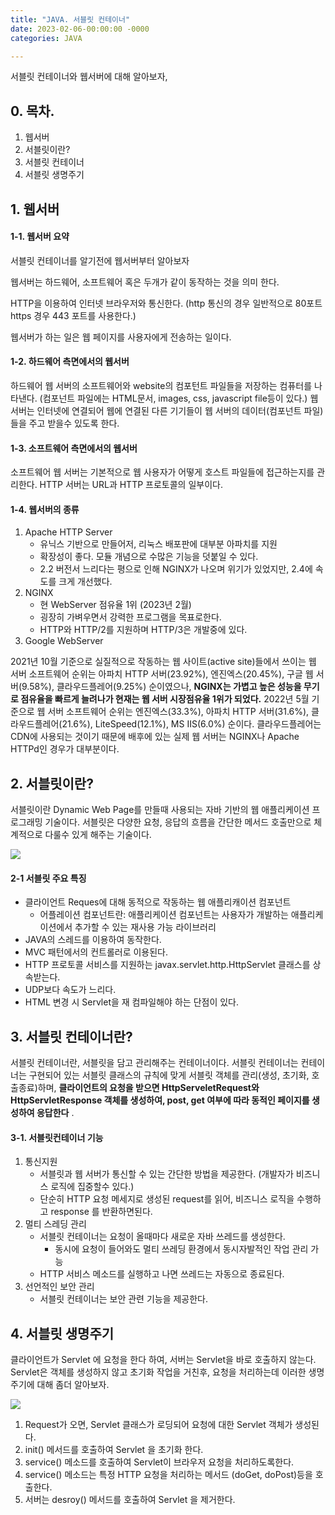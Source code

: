 ```yaml
---
title: "JAVA. 서블릿 컨테이너"
date: 2023-02-06-00:00:00 -0000
categories: JAVA

---
```


서블릿 컨테이너와 웹서버에 대해 알아보자,

## 0. 목차.
1. 웹서버
2. 서블릿이란?
3. 서블릿 컨테이너
4. 서블릿 생명주기

## 1. 웹서버

#### 1-1. 웹서버 요약
서블릿 컨테이너를 알기전에 웹서버부터 알아보자

웹서버는 하드웨어, 소프트웨어 혹은 두개가 같이 동작하는 것을 의미 한다.

HTTP을 이용하여 인터넷 브라우저와 통신한다. (http 통신의 경우 일반적으로 80포트 https 경우 443 포트를 사용한다.)

웹서버가 하는 일은 웹 페이지를 사용자에게 전송하는 일이다.


#### 1-2. 하드웨어 측면에서의 웹서버
하드웨어 웹 서버의 소프트웨어와 website의 컴포턴트 파일들을 저장하는 컴퓨터를 나타낸다.
(컴포넌트 파일에는 HTML문서, images, css, javascript file등이 있다.)
웹서버는 인터넷에 연결되어 웹에 연결된 다른 기기들이 웹 서버의 데이터(컴포넌트 파일)들을 주고 받을수 있도록 한다.


#### 1-3. 소프트웨어 측면에서의 웹서버
소프트웨어 웹 서버는 기본적으로 웹 사용자가 어떻게 호스트 파일들에 접근하는지를 관리한다.
HTTP 서버는 URL과 HTTP 프로토콜의 일부이다.

#### 1-4. 웹서버의 종류
1. Apache HTTP Server
    - 유닉스 기반으로 만들어저, 리눅스 배포판에 대부분 아파치를 지원
    - 확장성이 좋다. 모듈 개념으로 수많은 기능을 덧붙일 수 있다.
    - 2.2 버전서 느리다는 평으로 인해 NGINX가 나오며 위기가 있었지만, 2.4에 속도를 크게 개선했다.
2. NGINX
    - 현 WebServer 점유율 1위 (2023년 2월)
    - 굉장히 가벼우면서 강력한 프로그램을 목표로한다.
    - HTTP와 HTTP/2를 지원하며 HTTP/3은 개발중에 있다. 
3. Google WebServer


2021년 10월 기준으로 실질적으로 작동하는 웹 사이트(active site)들에서 쓰이는 웹 서버 소프트웨어 순위는 아파치 HTTP 서버(23.92%), 엔진엑스(20.45%), 구글 웹 서버(9.58%), 클라우드플레어(9.25%) 순이였으나, __NGINX는 가볍고 높은 성능을 무기로 점유율을 빠르게 늘려나가 현재는 웹 서버 시장점유율 1위가 되었다.__ 2022년 5월 기준으로 웹 서버 소프트웨어 순위는 엔진엑스(33.3%), 아파치 HTTP 서버(31.6%), 클라우드플레어(21.6%), LiteSpeed(12.1%), MS IIS(6.0%) 순이다. 클라우드플레어는 CDN에 사용되는 것이기 때문에 배후에 있는 실제 웹 서버는 NGINX나 Apache HTTPd인 경우가 대부분이다.


## 2. 서블릿이란?
서블릿이란 Dynamic Web Page를 만들때 사용되는 자바 기반의 웹 애플리케이션 프로그래밍 기술이다.
서블릿은 다양한 요청, 응답의 흐름을 간단한 메서드 호출만으로 체계적으로 다룰수 있게 해주는 기술이다.

![](https://img1.daumcdn.net/thumb/R1280x0/?scode=mtistory2&fname=https%3A%2F%2Fblog.kakaocdn.net%2Fdn%2Fbu3HKI%2Fbtq7BerRpgq%2FiI82e9Zf9XLSwklFLjsXpk%2Fimg.png)

#### 2-1 서블릿 주요 특징
- 클라이언트 Reques에 대해 동적으로 작동하는 웹 애플리캐이션 컴포넌트
    - 어플레이션 컴포넌트란: 애플리케이션 컴포넌트는 사용자가 개발하는 애플리케이션에서 추가할 수 있는 재사용 가능 라이브러리 
- JAVA의 스레드를 이용하여 동작한다.
- MVC 패턴에서의 컨트롤러로 이용된다.
- HTTP 프로토콜 서비스를 지원하는 javax.servlet.http.HttpServlet 클래스를 상속받는다.
- UDP보다 속도가 느리다.
- HTML 변경 시 Servlet을 재 컴파일해야 하는 단점이 있다.


## 3. 서블릿 컨테이너란?
서블릿 컨테이너란, 서블릿을 담고 관리해주는 컨테이너이다.
서블릿 컨테이너는 컨테이너는 구현되어 있는 서블릿 클래스의 규칙에 맞게 서블릿 객체를 관리(생성, 초기화, 호출종료)하며, __클라이언트의 요청을 받으면 HttpServeletRequest와 HttpServletResponse 객체를 생성하여, post, get 여부에 따라 동적인 페이지를 생성하여 응답한다__ .

#### 3-1. 서블릿컨테이너 기능
1. 통신지원
    - 서블릿과 웹 서버가 통신할 수 있는 간단한 방법을 제공한다. (개발자가 비즈니스 로직에 집중할수 있다.)
    - 단순히 HTTP 요청 메세지로 생성된 request를 읽어, 비즈니스 로직을 수행하고 response 를 반환하면된다.
2. 멀티 스레딩 관리
    - 서블릿 컨테이너는 요청이 올때마다 새로운 자바 쓰레드를 생성한다.
        - 동시에 요청이 들어와도 멀티 쓰레딩 환경에서 동시자발적인 작업 관리 가능  
    - HTTP 서비스 메소드를 실행하고 나면 쓰레드는 자동으로 종료된다.
3. 선언적인 보안 관리
    - 서블릿 컨테이너는 보안 관련 기능을 제공한다.


## 4. 서블릿 생명주기

클라이언트가 Servlet 에 요청을 한다 하여, 서버는 Servlet을 바로 호출하지 않는다.
Servlet은 객체를 생성하지 않고 초기화 작업을 거친후, 요청을 처리하는데 이러한 생명주기에 대해 좀더 알아보자.

![](https://sp-ao.shortpixel.ai/client/q_glossy,ret_img,w_583/https://www.candidjava.com/tutorial/wp-content/uploads/2018/04/servlet-life-cycle-1.png)

1. Request가 오면, Servlet 클래스가 로딩되어 요청에 대한 Servlet 객체가 생성된다.
2. init() 메서드를 호출하여 Servlet 을 초기화 한다.
3. service() 메소드를 호출하여 Servlet이 브라우저 요청을 처리하도록한다.
4. service() 메소드는 특정 HTTP 요청을 처리하는 메서드 (doGet, doPost)등을 호출한다.
5. 서버는 desroy() 메서드를 호출하여 Servlet 을 제거한다.
